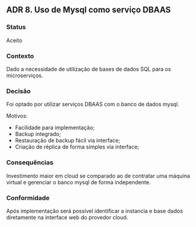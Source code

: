 ## ADR 8. Uso de Mysql como serviço DBAAS

### Status
Aceito

### Contexto
Dado a necessidade de utilização de bases de dados SQL para os microserviços.

### Decisão
Foi optado por utilizar serviços DBAAS com o banco de dados mysql.

Motivos:
- Facilidade para implementação;
- Backup integrado;
- Restauração de backup fácil via interface;
- Criação de réplica de forma simples via interface;


### Consequências
Investimento maior em cloud se comparado ao de contratar uma máquina virtual e gerenciar o banco mysql de forma independente.

### Conformidade
Após implementação será possível identificar a instancia e base dados diretamente na interface web do provedor cloud.